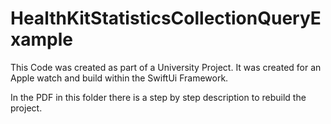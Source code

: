 # HealthKitStatisticsCollectionQueryExample

This Code was created as part of a University Project.
It was created for an Apple watch and build within the SwiftUi Framework.

In the PDF in this folder there is a step by step description to rebuild the project.

